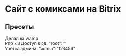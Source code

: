 # Сайт с комиксами на Bitrix
## Пресеты
Делал на wamp<br>
Php 7.3
Доступ к бд: "root":""<br>
Учётка админа: "admin":"123456"<br>
